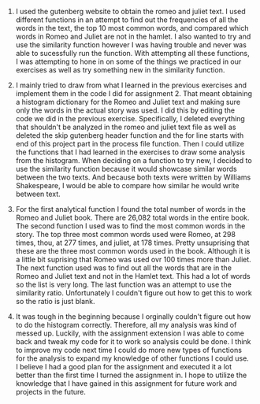 1. I used the gutenberg website to obtain the romeo and juliet text. I used different functions in an attempt to find out the frequencies of all the words in the text, the top 10 most common words, and compared which words in Romeo and Juliet are not in the hamlet. I also wanted to try and use the similarity function however I was having trouble and never was able to sucessfully run the function. With attempting all these functions, I was attempting to hone in on some of the things we practiced in our exercises as well as try something new in the similarity function.

2. I mainly tried to draw from what I learned in the previous exercises and implement them in the code I did for assignment 2. That meant obtaining a histogram dictionary for the Romeo and Juliet text and making sure only the words in the actual story was used. I did this by editing the code we did in the previous exercise. Specifically, I deleted everything that shouldn't be analyzed in the romeo and juliet text file as well as deleted the skip gutenberg header function and the for line starts with end of this project part in the process file function. Then I could utilize the functions that I had learned in the exercises to draw some analysis from the histogram. When deciding on a function to try new, I decided to use the similarity function because it would showcase similar words between the two texts. And because both texts were written by Williams Shakespeare, I would be able to compare how similar he would write between text.

3. For the first analytical function I found the total number of words in the Romeo and Juliet book. There are 26,082 total words in the entire book. The second function I used was to find the most common words in the story. The top three most common words used were Romeo, at 298 times, thou, at 277 times, and juliet, at 178 times. Pretty unsuprising that these are the three most common words used in the book. Although it is a little bit suprising that Romeo was used ovr 100 times more than Juliet. The next function used was to find out all the words that are in the Romeo and Juliet text and not in the Hamlet text. This had a lot of words so the list is very long. The last function was an attempt to use the similarity ratio. Unfortunately I couldn't figure out how to get this to work so the ratio is just blank. 

4. It was tough in the beginning because I orginally couldn't figure out how to do the histogram correctly. Therefore, all my analysis was kind of messed up. Luckily, with the assignment extension I was able to come back and tweak my code for it to work so analysis could be done. I think to improve my code next time I could do more new types of functions for the analysis to expand my knowledge of other functions I could use. I believe I had a good plan for the assignment and executed it a lot better than the first time I turned the assignment in. I hope to utilize the knowledge that I have gained in this assignment for future work and projects in the future. 